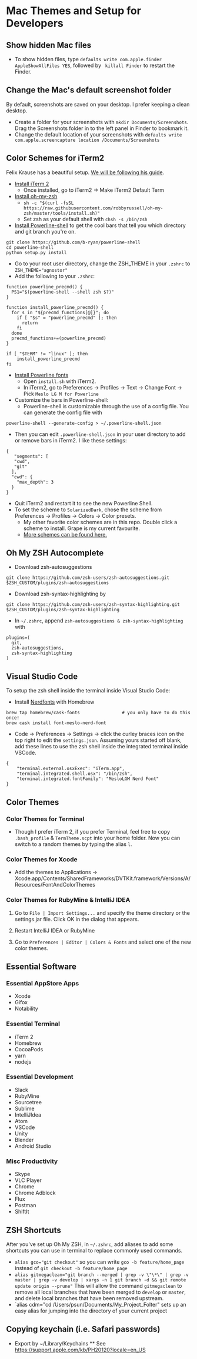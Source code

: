 # Mac Themes and Setup for Developers

## Show hidden Mac files
* To show hidden files, type `defaults write com.apple.finder AppleShowAllFiles YES`, followed by ` killall Finder` to restart the Finder.

## Change the Mac's default screenshot folder
By default, screenshots are saved on your desktop. I prefer keeping a clean desktop.
* Create a folder for your screenshots with `mkdir Documents/Screenshots`. Drag the Screenshots folder in to the left panel in Finder to bookmark it.
* Change the default location of your screenshots with `defaults write com.apple.screencapture location /Documents/Screenshots`

## Color Schemes for iTerm2
Felix Krause has a beautiful setup. [We will be following his guide](https://github.com/KrauseFx/what-terminal-is-felix-using). 

* [Install iTerm 2](https://www.google.ca/url?sa=t&rct=j&q=&esrc=s&source=web&cd=1&cad=rja&uact=8&ved=0ahUKEwjd1qSE7NPZAhVn5IMKHUvhDbYQFggpMAA&url=https%3A%2F%2Fwww.iterm2.com%2F&usg=AOvVaw1Yj_9jTyrGNrAOhT8FsuYl)
	* Once installed, go to iTerm2 -> Make iTerm2 Default Term
* [Install oh-my-zsh](https://github.com/robbyrussell/oh-my-zsh)
	* `sh -c "$(curl -fsSL https://raw.githubusercontent.com/robbyrussell/oh-my-zsh/master/tools/install.sh)"`
	* Set zsh as your default shell with `chsh -s /bin/zsh`
* [Install Powerline-shell](https://github.com/b-ryan/powerline-shell) to get the cool bars that tell you which directory and git branch you're on.


```
git clone https://github.com/b-ryan/powerline-shell
cd powerline-shell
python setup.py install
```

* Go to your root user directory, change the ZSH_THEME in your `.zshrc` to `ZSH_THEME="agnostor"`
* Add the following to your `.zshrc`:

```
function powerline_precmd() {
  PS1="$(powerline-shell --shell zsh $?)"
}

function install_powerline_precmd() {
  for s in "${precmd_functions[@]}"; do
    if [ "$s" = "powerline_precmd" ]; then
      return
    fi
  done
  precmd_functions+=(powerline_precmd)
}

if [ "$TERM" != "linux" ]; then
    install_powerline_precmd
fi
```

* [Install Powerline fonts](https://github.com/powerline/fonts)
	* Open `install.sh` with iTerm2.
	* In iTerm2, go to Preferences -> Profiles -> Text -> Change Font -> Pick `Meslo LG M for Powerline`
* Customize the bars in Powerline-shell:
	* Powerline-shell is customizable through the use of a config file. You can generate the config file with
```
powerline-shell --generate-config > ~/.powerline-shell.json
```

* Then you can edit `.powerline-shell.json` in your user directory to add or remove bars in iTerm2. I like these settings:

```
{
   "segments": [
   "cwd",
   "git"
  ],
  "cwd": {
    "max_depth": 3
  }
}
```
* Quit iTerm2 and restart it to see the new Powerline Shell.
* To set the scheme to `SolarizedDark`, chose the scheme from Preferences -> Profiles -> Colors -> Color presets.
	* My other favorite color schemes are in this repo. Double click a scheme to install. Grape is my current favourite.
	* [More schemes can be found here.](https://github.com/mbadolato/iTerm2-Color-Schemes)

## Oh My ZSH Autocomplete
* Download zsh-autosuggestions

`git clone https://github.com/zsh-users/zsh-autosuggestions.git $ZSH_CUSTOM/plugins/zsh-autosuggestions`

* Download zsh-syntax-highlighting by

`git clone https://github.com/zsh-users/zsh-syntax-highlighting.git $ZSH_CUSTOM/plugins/zsh-syntax-highlighting`

* In `~/.zshrc`, append `zsh-autosuggestions & zsh-syntax-highlighting` with

```
plugins=(
  git,
  zsh-autosuggestions,
  zsh-syntax-highlighting
)
```

## Visual Studio Code
To setup the zsh shell inside the terminal inside Visual Studio Code:
* Install [Nerdfonts](https://github.com/Homebrew/homebrew-cask-fonts) with Homebrew
```
brew tap homebrew/cask-fonts                # you only have to do this once!
brew cask install font-meslo-nerd-font
```
* Code -> Preferences -> Settings -> click the curley braces icon on the top right to edit the `settings.json`. Assuming yours started off blank, add these lines to use the zsh shell inside the integrated terminal inside VSCode.
```
{
    "terminal.external.osxExec": "iTerm.app",
    "terminal.integrated.shell.osx": "/bin/zsh",
    "terminal.integrated.fontFamily": "MesloLGM Nerd Font"
}
```

### 

## Color Themes

### Color Themes for Terminal
* Though I prefer iTerm 2, if you prefer Terminal, feel free to copy `.bash_profile` & `TermTheme.scpt` into your home folder. Now you can switch to a random themes by typing the alias `l`.

### Color Themes for Xcode
* Add the themes to Applications -> Xcode.app/Contents/SharedFrameworks/DVTKit.framework/Versions/A/Resources/FontAndColorThemes

### Color Themes for RubyMine & IntelliJ IDEA
1. Go to `File | Import Settings...` and specify the theme directory or the settings.jar file. Click OK in the dialog that appears.

2. Restart IntelliJ IDEA or RubyMine

3. Go to `Preferences | Editor | Colors & Fonts` and select one of the new color themes.

## Essential Software

### Essential AppStore Apps
* Xcode
* Gifox 
* Notability

### Essential Terminal
* iTerm 2
* Homebrew
* CocoaPods
* yarn
* nodejs

### Essential Development
* Slack
* RubyMine
* Sourcetree
* Sublime
* IntelliJIdea
* Atom
* VSCode
* Unity
* Blender
* Android Studio

### Misc Productivity
* Skype
* VLC Player
* Chrome
* Chrome Adblock
* Flux
* Postman
* ShiftIt

## ZSH Shortcuts
After you've set up Oh My ZSH, in `~/.zshrc`, add aliases to add some shortcuts you can use in terminal to replace commonly used commands.
* `alias gco="git checkout"` so you can write `gco -b feature/home_page` instead of `git checkout -b feature/home_page`
* `alias gitmegaclean="git branch --merged | grep -v \"\*\" | grep -v master | grep -v develop | xargs -n 1 git branch -d && git remote update origin --prune"`
This will allow the command `gitmegaclean` to remove all local branches that have been merged to `develop` or `master`, and delete local branches that have been removed upstream.
* `alias cdm="cd /Users/psun/Documents/My_Project_Folter" sets up an easy alias for jumping into the directory of your current project

## Copying keychain (i.e. Safari passwords)
* Export by ~/Library/Keychains
** See https://support.apple.com/kb/PH20120?locale=en_US
